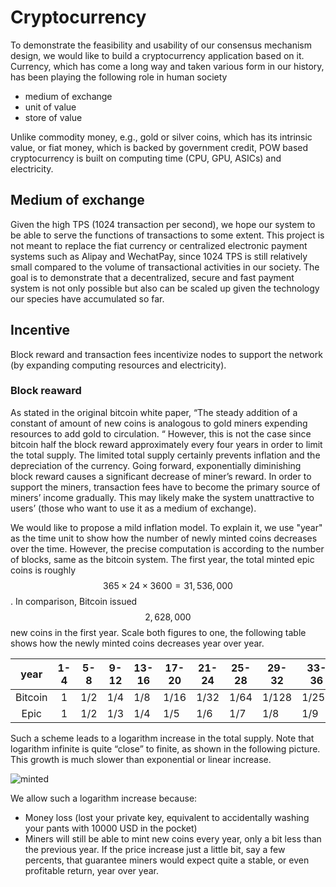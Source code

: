 # Cryptocurrency

To demonstrate the feasibility and usability of our consensus mechanism design, we would like to build a cryptocurrency application based on it. Currency, which has come a long way and taken various form in our history, has been playing the following role in human society 

-   medium of exchange
-   unit of value
-   store of value

Unlike commodity money, e.g., gold or silver coins, which has its intrinsic value, or fiat money, which is backed by government credit, POW based cryptocurrency is built on computing time (CPU, GPU, ASICs) and electricity. 

## Medium of exchange

Given the high TPS (1024 transaction per second), we hope our system to be able to serve the functions of transactions to some extent. This project is not meant to replace the fiat currency or centralized electronic payment systems such as Alipay and WechatPay, since 1024 TPS is still relatively small compared to the volume of transactional activities in our society. The goal is to demonstrate that a decentralized, secure and fast payment system is not only possible but also can be scaled up given the technology our species have accumulated so far. 

## Incentive

Block reward and transaction fees incentivize nodes to support the network (by expanding computing resources and electricity). 

### Block reaward

As stated in the original bitcoin white paper, “The steady addition of a constant of amount of new coins is analogous to gold miners expending resources to add gold to circulation. “ However, this is not the case since bitcoin half the block reward approximately every four years in order to limit the total supply. The limited total supply certainly prevents inflation and the depreciation of the currency. Going forward, exponentially diminishing block reward causes a significant decrease of miner’s reward. In order to support the miners, transaction fees have to become the primary source of miners’ income gradually. This may likely make the system unattractive to users’ (those who want to use it as a medium of exchange).

We would like to propose a mild inflation model. To explain it, we use "year" as the time unit to show how the number of newly minted coins decreases over the time. However, the precise computation is according to the number of blocks, same as the bitcoin system. The first year, the total minted epic coins is roughly $$365\times 24\times 3600=31,536,000$$. In comparison, Bitcoin issued $$2,628,000$$ new coins in the first year. Scale both figures to one, the following table shows how the newly minted coins decreases year over year.

|  year   | 1-4  | 5-8  | 9-12 | 13-16 | 17-20 | 21-24 | 25-28 | 29-32 | 33-36 | 37-40 | 41-44 | 45-48 | 49-52 | 53-56 |
| :-----: | :--: | :--: | ---- | ----- | ----- | ----- | ----- | ----- | ----- | ----- | ----- | ----- | ----- | ----- |
| Bitcoin |  1   | 1/2  | 1/4  | 1/8   | 1/16  | 1/32  | 1/64  | 1/128 | 1/256 | 1/512 | 0     | 0     | 0     | 0     |
|  Epic   |  1   | 1/2  | 1/3  | 1/4   | 1/5   | 1/6   | 1/7   | 1/8   | 1/9   | 1/10  | 1/11  | 1/12  | 1/13  | 1/14  |

Such a scheme leads to a logarithm increase in the total supply. Note that logarithm infinite is quite “close” to finite, as shown in the following picture. This growth is much slower than exponential or linear increase.

![minted](/Users/jz/Dropbox/Project/EPI/epic-gitbook/docs/graphs/minted.png)

We allow such a logarithm increase because:

-   Money loss (lost your private key, equivalent to accidentally washing your pants with 10000 USD in the pocket)
-   Miners will still be able to mint new coins every year, only a bit less than the previous year. If the price increase just a little bit, say a few percents, that guarantee miners would expect quite a stable, or even profitable return, year over year. 

